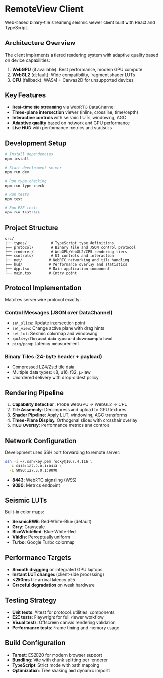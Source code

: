 # RemoteView Client

Web-based binary-tile streaming seismic viewer client built with React and TypeScript.

## Architecture Overview

The client implements a tiered rendering system with adaptive quality based on device capabilities:

1. **WebGPU** (if available): Best performance, modern GPU compute
2. **WebGL2** (default): Wide compatibility, fragment shader LUTs
3. **CPU** (fallback): WASM + Canvas2D for unsupported devices

## Key Features

- **Real-time tile streaming** via WebRTC DataChannel
- **Three-plane intersection** viewer (inline, crossline, time/depth)
- **Interactive controls** with seismic LUTs, windowing, AGC
- **Adaptive quality** based on network and GPU performance
- **Live HUD** with performance metrics and statistics

## Development Setup

```bash
# Install dependencies
npm install

# Start development server
npm run dev

# Run type checking
npm run type-check

# Run tests
npm test

# Run E2E tests
npm run test:e2e
```

## Project Structure

```
src/
├── types/           # TypeScript type definitions
├── protocol/        # Binary tile and JSON control protocol
├── renderer/        # WebGPU/WebGL2/CPU rendering tiers
├── controls/        # UI controls and interaction
├── net/            # WebRTC networking and tile handling  
├── hud/            # Performance overlay and statistics
├── App.tsx         # Main application component
└── main.tsx        # Entry point
```

## Protocol Implementation

Matches server wire protocol exactly:

### Control Messages (JSON over DataChannel)
- `set_slice`: Update intersection point
- `set_view`: Change active plane with drag hints
- `set_lut`: Seismic colormap and windowing
- `quality`: Request data type and downsample level
- `ping/pong`: Latency measurement

### Binary Tiles (24-byte header + payload)
- Compressed LZ4/Zstd tile data
- Multiple data types: u8, u16, f32, μ-law
- Unordered delivery with drop-oldest policy

## Rendering Pipeline

1. **Capability Detection**: Probe WebGPU → WebGL2 → CPU
2. **Tile Assembly**: Decompress and upload to GPU textures
3. **Shader Pipeline**: Apply LUT, windowing, AGC transforms
4. **Three-Plane Display**: Orthogonal slices with crosshair overlay
5. **HUD Overlay**: Performance metrics and controls

## Network Configuration

Development uses SSH port forwarding to remote server:

```bash
ssh -i ~/.ssh/key.pem rocky@10.7.4.116 \
  -L 8443:127.0.0.1:8443 \
  -L 9090:127.0.0.1:9090
```

- **8443**: WebRTC signaling (WSS)
- **9090**: Metrics endpoint

## Seismic LUTs

Built-in color maps:
- **SeismicRWB**: Red-White-Blue (default)
- **Gray**: Grayscale
- **BlueWhiteRed**: Blue-White-Red  
- **Viridis**: Perceptually uniform
- **Turbo**: Google Turbo colormap

## Performance Targets

- **Smooth dragging** on integrated GPU laptops
- **Instant LUT changes** (client-side processing)
- **<250ms** tile arrival latency p95
- **Graceful degradation** on weak hardware

## Testing Strategy

- **Unit tests**: Vitest for protocol, utilities, components
- **E2E tests**: Playwright for full viewer workflow
- **Visual tests**: Offscreen canvas rendering validation
- **Performance tests**: Frame timing and memory usage

## Build Configuration

- **Target**: ES2020 for modern browser support
- **Bundling**: Vite with chunk splitting per renderer
- **TypeScript**: Strict mode with path mapping
- **Optimization**: Tree shaking and dynamic imports